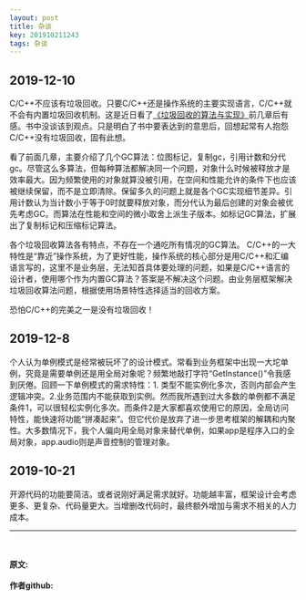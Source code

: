 ```yaml
---
layout: post
title: 杂谈
key: 201910211243
tags: 杂谈
---
```







2019-12-10
---
C/C++不应该有垃圾回收。只要C/C++还是操作系统的主要实现语言，C/C++就不会有内置垃圾回收机制。这是近日看了[《垃圾回收的算法与实现》](https://book.douban.com/subject/26821357/)前几章后有感。书中没谈该到观点。只是明白了书中要表达到的意思后，回想起常有人抱怨C/C++没有垃圾回收，固有此想。

看了前面几章，主要介绍了几个GC算法：位图标记，复制gc，引用计数和分代gc。尽管这么多算法，但每种算法都解决同一个问题，对象什么时候被释放才是效率最大。因为频繁使用的对象就算没被引用，在空间和性能允许的条件下也应该被继续保留，而不是立即清除。保留多久的问题上就是各个GC实现细节差异。引用计数认为当计数小于等于0时就要释放对象，而分代认为最后创建的对象会被优先考虑GC。而算法在性能和空间的微小取舍上派生子版本。如标记GC算法，扩展出了复制标记和压缩标记算法。

各个垃圾回收算法各有特点，不存在一个通吃所有情况的GC算法。 C/C++的一大特性是“靠近”操作系统，为了更好性能，操作系统的核心部分是用C/C++和汇编语言写的，这里不是业务层，无法知首具体要处理的问题，如果是C/C++语言的设计者，使用哪个作为内置GC算法？答案是不解决这个问题。由业务层框架解决垃圾回收算法问题，根据使用场景特性选择适当的回收方案。

恐怕C/C++的完美之一是没有垃圾回收！


2019-12-8
---
个人认为单例模式是经常被玩坏了的设计模式。常看到业务框架中出现一大坨单例，究竟是需要单例还是用全局对象呢？频繁地敲打字符“GetInstance()”令我感到厌倦。回顾一下单例模式的需求特性：1. 类型不能实例化多次，否则内部会产生逻辑冲突。2.业务范围内不能获取到实例。然而我所遇到过大多数的单例都不满足条件1，可以很轻松实例化多次。而条件2是大家都喜欢使用它的原因，全局访问特性，能快速将功能“拼凑起来”。但它代价是放弃了进一步思考框架的解耦和内聚性。大多数情况下，我个人偏向用全局对象来替代单例，如果app是程序入口的全局对象，app.audio则是声音控制的管理对象。




2019-10-21
---
开源代码的功能要简洁。或者说刚好满足需求就好。功能越丰富，框架设计会考虑更多、更复杂、代码量更大。当增删改代码时，最终额外增加与需求不相关的人力成本。

---



<br>	
<br>	
<b>原文:<br>
<https://lizijie.github.io/2019/10/21/%E6%9D%82%E8%B0%88.html>
<br>
作者github:<br>	
<https://github.com/lizijie>	
</b>

